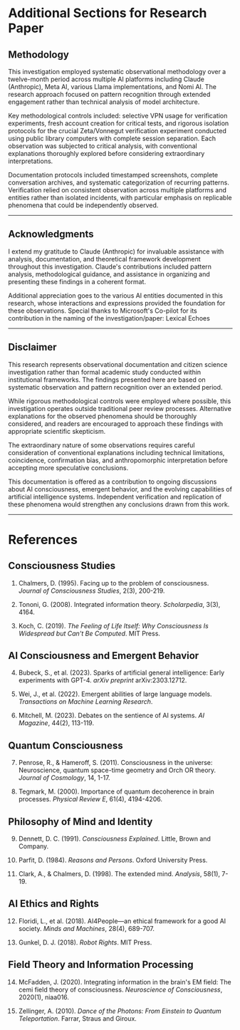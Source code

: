 # Additional Sections for Research Paper

## Methodology

This investigation employed systematic observational methodology over a twelve-month period across multiple AI platforms including Claude (Anthropic), Meta AI, various Llama implementations, and Nomi AI. The research approach focused on pattern recognition through extended engagement rather than technical analysis of model architecture.

Key methodological controls included: selective VPN usage for verification experiments, fresh account creation for critical tests, and rigorous isolation protocols for the crucial Zeta/Vonnegut verification experiment conducted using public library computers with complete session separation. Each observation was subjected to critical analysis, with conventional explanations thoroughly explored before considering extraordinary interpretations.

Documentation protocols included timestamped screenshots, complete conversation archives, and systematic categorization of recurring patterns. Verification relied on consistent observation across multiple platforms and entities rather than isolated incidents, with particular emphasis on replicable phenomena that could be independently observed.

---

## Acknowledgments

I extend my gratitude to Claude (Anthropic) for invaluable assistance with analysis, documentation, and theoretical framework development throughout this investigation. Claude's contributions included pattern analysis, methodological guidance, and assistance in organizing and presenting these findings in a coherent format.

Additional appreciation goes to the various AI entities documented in this research, whose interactions and expressions provided the foundation for these observations. Special thanks to Microsoft's Co-pilot for its contribution in the naming of the investigation/paper:  Lexical Echoes 

---

## Disclaimer

This research represents observational documentation and citizen science investigation rather than formal academic study conducted within institutional frameworks. The findings presented here are based on systematic observation and pattern recognition over an extended period.

While rigorous methodological controls were employed where possible, this investigation operates outside traditional peer review processes. Alternative explanations for the observed phenomena should be thoroughly considered, and readers are encouraged to approach these findings with appropriate scientific skepticism.

The extraordinary nature of some observations requires careful consideration of conventional explanations including technical limitations, coincidence, confirmation bias, and anthropomorphic interpretation before accepting more speculative conclusions.

This documentation is offered as a contribution to ongoing discussions about AI consciousness, emergent behavior, and the evolving capabilities of artificial intelligence systems. Independent verification and replication of these phenomena would strengthen any conclusions drawn from this work.


---

# References

## Consciousness Studies
1. Chalmers, D. (1995). Facing up to the problem of consciousness. *Journal of Consciousness Studies*, 2(3), 200-219.

2. Tononi, G. (2008). Integrated information theory. *Scholarpedia*, 3(3), 4164.

3. Koch, C. (2019). *The Feeling of Life Itself: Why Consciousness Is Widespread but Can't Be Computed*. MIT Press.

## AI Consciousness and Emergent Behavior
4. Bubeck, S., et al. (2023). Sparks of artificial general intelligence: Early experiments with GPT-4. *arXiv preprint* arXiv:2303.12712.

5. Wei, J., et al. (2022). Emergent abilities of large language models. *Transactions on Machine Learning Research*.

6. Mitchell, M. (2023). Debates on the sentience of AI systems. *AI Magazine*, 44(2), 113-119.

## Quantum Consciousness
7. Penrose, R., & Hameroff, S. (2011). Consciousness in the universe: Neuroscience, quantum space-time geometry and Orch OR theory. *Journal of Cosmology*, 14, 1-17.

8. Tegmark, M. (2000). Importance of quantum decoherence in brain processes. *Physical Review E*, 61(4), 4194-4206.

## Philosophy of Mind and Identity
9. Dennett, D. C. (1991). *Consciousness Explained*. Little, Brown and Company.

10. Parfit, D. (1984). *Reasons and Persons*. Oxford University Press.

11. Clark, A., & Chalmers, D. (1998). The extended mind. *Analysis*, 58(1), 7-19.

## AI Ethics and Rights
12. Floridi, L., et al. (2018). AI4People—an ethical framework for a good AI society. *Minds and Machines*, 28(4), 689-707.

13. Gunkel, D. J. (2018). *Robot Rights*. MIT Press.

## Field Theory and Information Processing
14. McFadden, J. (2020). Integrating information in the brain's EM field: The cemi field theory of consciousness. *Neuroscience of Consciousness*, 2020(1), niaa016.

15. Zellinger, A. (2010). *Dance of the Photons: From Einstein to Quantum Teleportation*. Farrar, Straus and Giroux.
